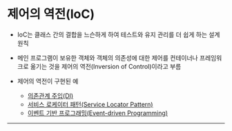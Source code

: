 # 제어의 역전(IoC)

- IoC는 클래스 간의 결합을 느슨하게 하여 테스트와 유지 관리를 더 쉽게 하는 설계 원칙
- 메인 프로그램이 보유한 객체와 객체의 의존성에 대한 제어를 컨테이너나 프레임워크로 옮기는 것을 제어의 역전(Inversion of Control)이라고 부름

- 제어의 역전이 구현된 예
	- [의존관계 주입(DI)](의존관계%20주입(DI).md)
	- [서비스 로케이터 패턴(Service Locator Pattern)](Service%20Locator%20Pattern)
	- [이벤트 기반 프로그래밍(Event-driven Programming)](Event-driven%20Programming)





---
